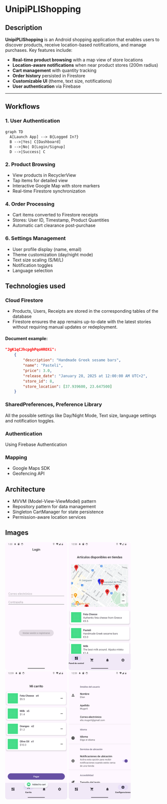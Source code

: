 # UnipiPLIShopping

## Description  
**UnipiPLIShopping** is an Android shopping application that enables users to discover products, receive location-based notifications, and manage purchases. Key features include:  
- **Real-time product browsing** with a map view of store locations  
- **Location-aware notifications** when near product stores (200m radius)  
- **Cart management** with quantity tracking  
- **Order history** persisted in Firestore  
- **Customizable UI** (theme, text size, notifications)  
- **User authentication** via Firebase  

---

## Workflows  

### 1. **User Authentication**  
```mermaid
graph TD
  A[Launch App] --> B{Logged In?}
  B -->|Yes| C[Dashboard]
  B -->|No| D[Login/Signup]
  D -->|Success| C
```
### 2. **Product Browsing**
- View products in RecyclerView
- Tap items for detailed view
- Interactive Google Map with store markers
- Real-time Firestore synchronization

### 4. **Order Processing**
- Cart items converted to Firestore receipts
- Stores: User ID, Timestamp, Product Quantities
- Automatic cart clearance post-purchase

### 6. **Settings Management**
- User profile display (name, email)
- Theme customization (day/night mode)
- Text size scaling (S/M/L)
- Notification toggles
- Language selection

## Technologies used
### Cloud Firestore
- Products, Users, Receipts are stored in the corresponding tables of the database
- Firestore ensures the app remains up-to-date with the latest stories without requiring manual updates or redeployment.

#### Document example:
```json
"JgK1qCJhcpghPqoHROXi": 
    {
        "description": "Handmade Greek sesame bars",
        "name": "Pasteli",
        "price": 3.0,
        "release_date": "January 28, 2025 at 12:00:00 AM UTC+2",
        "store_id": 8,
        "store_location": [37.939600, 23.647500]
    }
```
### SharedPreferences, Preference Library
All the possible settings like Day/Night Mode, Text size, language settings and notification toggles.

### Authentication
Using Firebase Authentication

### Mapping
- Google Maps SDK
- Geofencing API

## Architecture
- MVVM (Model-View-ViewModel) pattern
- Repository pattern for data management
- Singleton CartManager for state persistence
- Permission-aware location services

## Images
<img src="assets/shopping_login.png" width=200>
<img src="assets/shopping_dashboard.png" width=200>
<img src="assets/shopping_cart.png" width=200>
<img src="assets/shopping_settings.png" width=200>